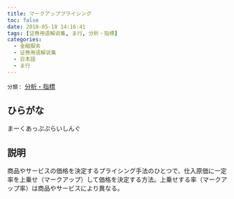 ```yaml
---
title: マークアッププライシング
toc: false
date: 2018-05-18 14:16:41
tags: [证券用语解说集, ま行, 分析・指標]
categories:
  - 金融服务
  - 证券用语解说集
  - 日本語
  - ま行
---
```


`分類：` [分析・指標](/tags/分析・指標/)

## ひらがな

まーくあっぷぷらいしんぐ

## 説明

商品やサービスの価格を決定するプライシング手法のひとつで、仕入原価に一定率を上乗せ（マークアップ）して価格を決定する方法。上乗せする率（マークアップ率）は商品やサービスにより異なる。
